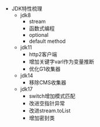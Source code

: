 

- JDK特性梳理
    - jdk8
        - stream
        - 函数式编程
        - optional
        - default method
    - jdk11
        - http2客户端
        - 增加关键字varl作为变量推断
        - 优化G1收集器
    - jdk14
        - 移除CMS收集器
    - jdk17
        - switch增加模式匹配
        - 改进空指针异常
        - 改进stream.toList
        - 增加密封类